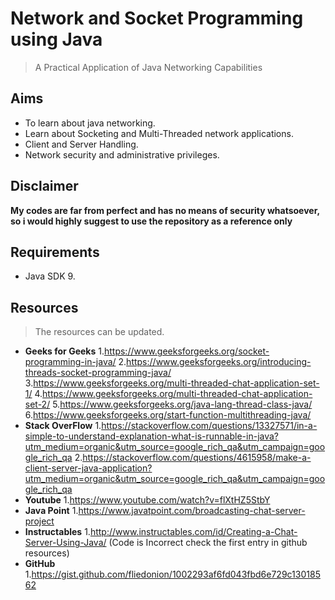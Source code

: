 # Network and Socket Programming using Java
> A Practical Application of Java Networking Capabilities

## Aims
* To learn about java networking.
* Learn about Socketing and Multi-Threaded network applications.
* Client and Server Handling.
* Network security and administrative privileges.

## Disclaimer
**My codes are far from perfect and has no means of security whatsoever, so i would highly suggest to use the repository as a reference only**

## Requirements
- Java SDK 9.

## Resources
> The resources can be updated.
- **Geeks for Geeks**
1.https://www.geeksforgeeks.org/socket-programming-in-java/
2.https://www.geeksforgeeks.org/introducing-threads-socket-programming-java/
3.https://www.geeksforgeeks.org/multi-threaded-chat-application-set-1/
4.https://www.geeksforgeeks.org/multi-threaded-chat-application-set-2/
5.https://www.geeksforgeeks.org/java-lang-thread-class-java/
6.https://www.geeksforgeeks.org/start-function-multithreading-java/
- **Stack OverFlow**
1.https://stackoverflow.com/questions/13327571/in-a-simple-to-understand-explanation-what-is-runnable-in-java?utm_medium=organic&utm_source=google_rich_qa&utm_campaign=google_rich_qa
2.https://stackoverflow.com/questions/4615958/make-a-client-server-java-application?utm_medium=organic&utm_source=google_rich_qa&utm_campaign=google_rich_qa
- **Youtube**
1.https://www.youtube.com/watch?v=flXtHZ5StbY
- **Java Point**
1.https://www.javatpoint.com/broadcasting-chat-server-project
- **Instructables**
1.http://www.instructables.com/id/Creating-a-Chat-Server-Using-Java/ (Code is Incorrect check the first entry in github resources)
- **GitHub**
1.https://gist.github.com/fliedonion/1002293af6fd043fbd6e729c13018562

